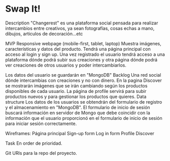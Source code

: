 # Swap It!

Description
"Changerest" es una plataforma social pensada para realizar intercambios entre creativos, ya sean fotografías, cosas echas a mano, dibujos, articulos de decoración...etc

MVP
Responsive webpage (mobile-first, tablet, laptop)
Muestra imágenes, características y datos del producto. Tendrá una página principal con acceso al login y sign up. Una vez registrado el usuario tendrá acceso a una plataforma dónde podrá subir sus creaciones y otra página dónde podrá ver creaciones de otros usuarios y poder intercambiarlos.

Los datos del usuario se guardarán en "MongoDB"
Backlog
Una red social dónde intercambias con creaciones y no con dinero.
En la pagina Discover se mostrarán imágenes que se irán cambiando según los productos disponibles de cada usuario. La página de profile servirá para subir productos nuevos y para gestionar los productos que quieres.
Data structure
Los datos de los usuarios se obtendrán del formulario de registro y el almacenamiento en "MongoDB". El formulario de inicio de sesión buscará información en servidor de Mongo que debe coincidir con la información que el usuario proporcionó en el formulario de inicio de sesión para iniciar sesión correctamente.

Wireframes:
Página principal
Sign-up form
Log in form
Profile
Discover

Task
En order de prioridad.

Git
URls para la repo del proyecto.

